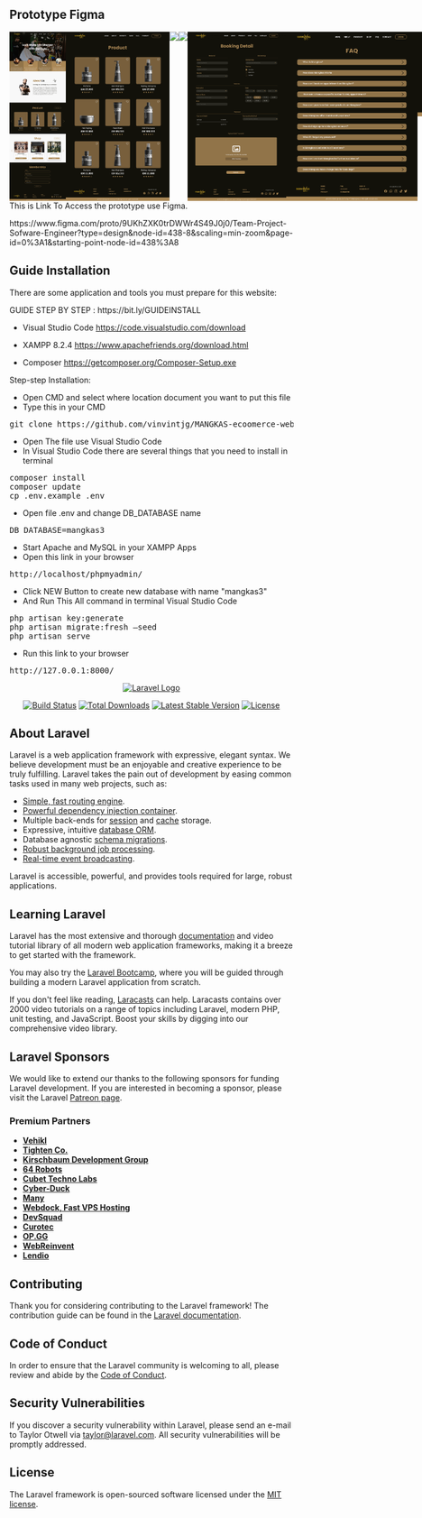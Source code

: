 ## Prototype Figma
<div class="1 -line" style="display: flex;flex-direction: row;align-items: center;align-items: start;">
    <img src="https://github.com/vinvintjg/MANGKAS-ecoomerce-website/blob/main/public/assets/HOME%20PAGE.png" style="height:300px">
    <img src="https://github.com/vinvintjg/MANGKAS-ecoomerce-website/blob/main/public/assets/PRODUCT-PAGE.png" style="height:300px">
    <img src="https://github.com/vinvintjg/MANGKAS-ecoomerce-website/blob/main/public/assets/SHOP-PAGE.png" style="height:300px">
    <img src="https://github.com/vinvintjg/MANGKAS-ecoomerce-website/blob/main/public/assets/SHOP-DETAIL-PAGE.png" style="height:300px">
    <img src="https://github.com/vinvintjg/MANGKAS-ecoomerce-website/blob/main/public/assets/BOOKING-DETAIL.png" style="height:300px">
    <img src="https://github.com/vinvintjg/MANGKAS-ecoomerce-website/blob/main/public/assets/FAQ-Page.png" style="height:300px">
    <img src="https://github.com/vinvintjg/MANGKAS-ecoomerce-website/blob/main/public/assets/Contact-Us-Page.png" style="height:150px;">
</div>
This is Link To Access the prototype use Figma.
<p>https://www.figma.com/proto/9UKhZXK0trDWWr4S49J0j0/Team-Project-Sofware-Engineer?type=design&node-id=438-8&scaling=min-zoom&page-id=0%3A1&starting-point-node-id=438%3A8</p>

## Guide Installation
There are some application and tools you must prepare for this website:
<p>GUIDE STEP BY STEP :  https://bit.ly/GUIDEINSTALL</p>

- Visual Studio Code
https://code.visualstudio.com/download

- XAMPP 8.2.4
https://www.apachefriends.org/download.html

- Composer
https://getcomposer.org/Composer-Setup.exe

Step-step Installation:
- Open CMD and select where location document you want to put this file
- Type this in your CMD
<pre>git clone https://github.com/vinvintjg/MANGKAS-ecoomerce-website.git</pre>
- Open The file use Visual Studio Code
- In Visual Studio Code there are several things that you need to install in terminal
<pre>
composer install
composer update
cp .env.example .env
</pre>
- Open file .env and change DB_DATABASE name
<pre>
DB_DATABASE=mangkas3
</pre>
- Start Apache and MySQL in your XAMPP Apps
- Open this link in your browser
<pre>
http://localhost/phpmyadmin/
</pre>
- Click NEW Button to create new database with name "mangkas3"
- And Run This All command in terminal Visual Studio Code
<pre>
php artisan key:generate
php artisan migrate:fresh –seed
php artisan serve
</pre>
- Run this link to your browser
<pre>http://127.0.0.1:8000/</pre>


<p align="center"><a href="https://laravel.com" target="_blank"><img src="https://raw.githubusercontent.com/laravel/art/master/logo-lockup/5%20SVG/2%20CMYK/1%20Full%20Color/laravel-logolockup-cmyk-red.svg" width="400" alt="Laravel Logo"></a></p>

<p align="center">
<a href="https://github.com/laravel/framework/actions"><img src="https://github.com/laravel/framework/workflows/tests/badge.svg" alt="Build Status"></a>
<a href="https://packagist.org/packages/laravel/framework"><img src="https://img.shields.io/packagist/dt/laravel/framework" alt="Total Downloads"></a>
<a href="https://packagist.org/packages/laravel/framework"><img src="https://img.shields.io/packagist/v/laravel/framework" alt="Latest Stable Version"></a>
<a href="https://packagist.org/packages/laravel/framework"><img src="https://img.shields.io/packagist/l/laravel/framework" alt="License"></a>
</p>

## About Laravel

Laravel is a web application framework with expressive, elegant syntax. We believe development must be an enjoyable and creative experience to be truly fulfilling. Laravel takes the pain out of development by easing common tasks used in many web projects, such as:

- [Simple, fast routing engine](https://laravel.com/docs/routing).
- [Powerful dependency injection container](https://laravel.com/docs/container).
- Multiple back-ends for [session](https://laravel.com/docs/session) and [cache](https://laravel.com/docs/cache) storage.
- Expressive, intuitive [database ORM](https://laravel.com/docs/eloquent).
- Database agnostic [schema migrations](https://laravel.com/docs/migrations).
- [Robust background job processing](https://laravel.com/docs/queues).
- [Real-time event broadcasting](https://laravel.com/docs/broadcasting).

Laravel is accessible, powerful, and provides tools required for large, robust applications.

## Learning Laravel

Laravel has the most extensive and thorough [documentation](https://laravel.com/docs) and video tutorial library of all modern web application frameworks, making it a breeze to get started with the framework.

You may also try the [Laravel Bootcamp](https://bootcamp.laravel.com), where you will be guided through building a modern Laravel application from scratch.

If you don't feel like reading, [Laracasts](https://laracasts.com) can help. Laracasts contains over 2000 video tutorials on a range of topics including Laravel, modern PHP, unit testing, and JavaScript. Boost your skills by digging into our comprehensive video library.

## Laravel Sponsors

We would like to extend our thanks to the following sponsors for funding Laravel development. If you are interested in becoming a sponsor, please visit the Laravel [Patreon page](https://patreon.com/taylorotwell).

### Premium Partners

- **[Vehikl](https://vehikl.com/)**
- **[Tighten Co.](https://tighten.co)**
- **[Kirschbaum Development Group](https://kirschbaumdevelopment.com)**
- **[64 Robots](https://64robots.com)**
- **[Cubet Techno Labs](https://cubettech.com)**
- **[Cyber-Duck](https://cyber-duck.co.uk)**
- **[Many](https://www.many.co.uk)**
- **[Webdock, Fast VPS Hosting](https://www.webdock.io/en)**
- **[DevSquad](https://devsquad.com)**
- **[Curotec](https://www.curotec.com/services/technologies/laravel/)**
- **[OP.GG](https://op.gg)**
- **[WebReinvent](https://webreinvent.com/?utm_source=laravel&utm_medium=github&utm_campaign=patreon-sponsors)**
- **[Lendio](https://lendio.com)**

## Contributing

Thank you for considering contributing to the Laravel framework! The contribution guide can be found in the [Laravel documentation](https://laravel.com/docs/contributions).

## Code of Conduct

In order to ensure that the Laravel community is welcoming to all, please review and abide by the [Code of Conduct](https://laravel.com/docs/contributions#code-of-conduct).

## Security Vulnerabilities

If you discover a security vulnerability within Laravel, please send an e-mail to Taylor Otwell via [taylor@laravel.com](mailto:taylor@laravel.com). All security vulnerabilities will be promptly addressed.

## License

The Laravel framework is open-sourced software licensed under the [MIT license](https://opensource.org/licenses/MIT).
